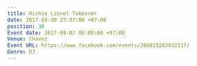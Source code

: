 ```yaml
---
title: Richie Lionel Takeover
date: 2017-08-30 23:57:00 +07:00
position: 38
Event date: 2017-09-02 00:00:00 +07:00
Venue: Chavez
Event URL: https://www.facebook.com/events/266815263832117/
Genre: DJ
---
```


